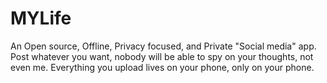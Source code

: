 # MYLife

An Open source, Offline, Privacy focused, and Private "Social media" app. <br>
Post whatever you want, nobody will be able to spy on your thoughts, not even me. Everything you upload lives on your phone, only on your phone.
